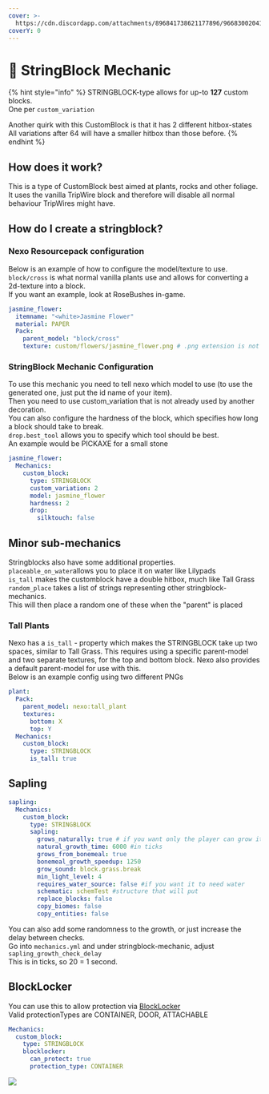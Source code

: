 ```yaml
---
cover: >-
  https://cdn.discordapp.com/attachments/896841738621177896/966830020419014666/unknown.png
coverY: 0
---
```


# 🧵 StringBlock Mechanic

{% hint style="info" %}
STRINGBLOCK-type allows for up-to **127** custom blocks.\
One per `custom_variation`

Another quirk with this CustomBlock is that it has 2 different hitbox-states\
All variations after 64 will have a smaller hitbox than those before.
{% endhint %}

## How does it work?

This is a type of CustomBlock best aimed at plants, rocks and other foliage.\
It uses the vanilla TripWire block and therefore will disable all normal behaviour TripWires might have.

## How do I create a stringblock?

### Nexo Resourcepack configuration

Below is an example of how to configure the model/texture to use.\
`block/cross` is what normal vanilla plants use and allows for converting a 2d-texture into a block.\
If you want an example, look at RoseBushes in-game.

```yaml
jasmine_flower:
  itemname: "<white>Jasmine Flower"
  material: PAPER
  Pack:
    parent_model: "block/cross"
    texture: custom/flowers/jasmine_flower.png # .png extension is not mandatory
```

### StringBlock Mechanic Configuration

To use this mechanic you need to tell nexo which model to use (to use the generated one, just put the id name of your item).\
Then you need to use custom\_variation that is not already used by another decoration.\
You can also configure the hardness of the block, which specifies how long a block should take to break.\
`drop.best_tool` allows you to specify which tool should be best.\
An example would be PICKAXE for a small stone

```yaml
jasmine_flower:
  Mechanics:
    custom_block:
      type: STRINGBLOCK
      custom_variation: 2
      model: jasmine_flower
      hardness: 2
      drop:
        silktouch: false
```

## Minor sub-mechanics

Stringblocks also have some additional properties.\
`placeable_on_water`allows you to place it on water like Lilypads\
`is_tall` makes the customblock have a double hitbox, much like Tall Grass\
`random_place` takes a list of strings representing other stringblock-mechanics.\
This will then place a random one of these when the "parent" is placed

### Tall Plants

Nexo has a `is_tall` - property which makes the STRINGBLOCK take up two spaces, similar to Tall Grass. This requires using a specific parent-model and two separate textures, for the top and bottom block. Nexo also provides a default parent-model for use with this.\
Below is an example config using two different PNGs

```yaml
plant:
  Pack:
    parent_model: nexo:tall_plant
    textures:
      bottom: X
      top: Y
  Mechanics:
    custom_block:
      type: STRINGBLOCK
      is_tall: true
```

## Sapling

```yaml
sapling:
  Mechanics:
    custom_block:
      type: STRINGBLOCK
      sapling:
        grows_naturally: true # if you want only the player can grow it
        natural_growth_time: 6000 #in ticks
        grows_from_bonemeal: true
        bonemeal_growth_speedup: 1250
        grow_sound: block.grass.break
        min_light_level: 4
        requires_water_source: false #if you want it to need water
        schematic: schemTest #structure that will put
        replace_blocks: false
        copy_biomes: false
        copy_entities: false
```

You can also add some randomness to the growth, or just increase the delay between checks.\
Go into `mechanics.yml` and under stringblock-mechanic, adjust `sapling_growth_check_delay`\
This is in ticks, so 20 = 1 second.

## BlockLocker

You can use this to allow protection via [BlockLocker](https://www.spigotmc.org/resources/blocklocker.3268/)\
Valid protectionTypes are CONTAINER, DOOR, ATTACHABLE

```yaml
Mechanics:
  custom_block:
    type: STRINGBLOCK
    blocklocker:
      can_protect: true
      protection_type: CONTAINER
```

![](https://cdn.discordapp.com/attachments/958524021035647046/961424759718047784/unknown.png)
